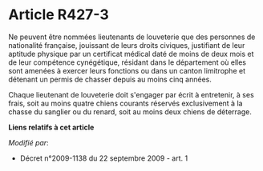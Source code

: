 # Article R427-3

Ne peuvent être nommées lieutenants de louveterie que des personnes de nationalité française, jouissant de leurs droits
civiques, justifiant de leur aptitude physique par un certificat médical daté de moins de deux mois et de leur compétence
cynégétique, résidant dans le département où elles sont amenées à exercer leurs fonctions ou dans un canton limitrophe et
détenant un permis de chasser depuis au moins cinq années. 

Chaque lieutenant de louveterie doit s'engager par écrit à entretenir, à ses frais, soit au moins quatre chiens courants
réservés exclusivement à la chasse du sanglier ou du renard, soit au moins deux chiens de déterrage.

**Liens relatifs à cet article**

_Modifié par_:

  - Décret n°2009-1138 du 22 septembre 2009 - art. 1
